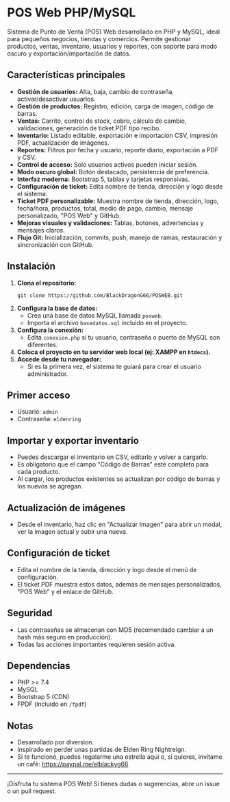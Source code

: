 # POS Web PHP/MySQL

Sistema de Punto de Venta (POS) Web desarrollado en PHP y MySQL, ideal para pequeños negocios, tiendas y comercios. Permite gestionar productos, ventas, inventario, usuarios y reportes, con soporte para modo oscuro y exportación/importación de datos.

## Características principales

- **Gestión de usuarios:** Alta, baja, cambio de contraseña, activar/desactivar usuarios.
- **Gestión de productos:** Registro, edición, carga de imagen, código de barras.
- **Ventas:** Carrito, control de stock, cobro, cálculo de cambio, validaciones, generación de ticket PDF tipo recibo.
- **Inventario:** Listado editable, exportación e importación CSV, impresión PDF, actualización de imágenes.
- **Reportes:** Filtros por fecha y usuario, reporte diario, exportación a PDF y CSV.
- **Control de acceso:** Solo usuarios activos pueden iniciar sesión.
- **Modo oscuro global:** Botón destacado, persistencia de preferencia.
- **Interfaz moderna:** Bootstrap 5, tablas y tarjetas responsivas.
- **Configuración de ticket:** Edita nombre de tienda, dirección y logo desde el sistema.
- **Ticket PDF personalizable:** Muestra nombre de tienda, dirección, logo, fecha/hora, productos, total, medio de pago, cambio, mensaje personalizado, "POS Web" y GitHub.
- **Mejoras visuales y validaciones:** Tablas, botones, advertencias y mensajes claros.
- **Flujo Git:** Inicialización, commits, push, manejo de ramas, restauración y sincronización con GitHub.

## Instalación

1. **Clona el repositorio:**
   ```
   git clone https://github.com/BlackDragonG66/POSWEB.git
   ```
2. **Configura la base de datos:**
   - Crea una base de datos MySQL llamada `posweb`.
   - Importa el archivo `basedatos.sql` incluido en el proyecto.
3. **Configura la conexión:**
   - Edita `conexion.php` si tu usuario, contraseña o puerto de MySQL son diferentes.
4. **Coloca el proyecto en tu servidor web local (ej: XAMPP en `htdocs`).**
5. **Accede desde tu navegador:**
   - Si es la primera vez, el sistema te guiará para crear el usuario administrador.

## Primer acceso
- Usuario: `admin`
- Contraseña: `eldenring`

## Importar y exportar inventario
- Puedes descargar el inventario en CSV, editarlo y volver a cargarlo.
- Es obligatorio que el campo "Código de Barras" esté completo para cada producto.
- Al cargar, los productos existentes se actualizan por código de barras y los nuevos se agregan.

## Actualización de imágenes
- Desde el inventario, haz clic en "Actualizar Imagen" para abrir un modal, ver la imagen actual y subir una nueva.

## Configuración de ticket
- Edita el nombre de la tienda, dirección y logo desde el menú de configuración.
- El ticket PDF muestra estos datos, además de mensajes personalizados, "POS Web" y el enlace de GitHub.

## Seguridad
- Las contraseñas se almacenan con MD5 (recomendado cambiar a un hash más seguro en producción).
- Todas las acciones importantes requieren sesión activa.

## Dependencias
- PHP >= 7.4
- MySQL
- Bootstrap 5 (CDN)
- FPDF (incluido en `/fpdf`)

## Notas
- Desarrollado por diversion.
- Inspirado en perder unas partidas de Elden Ring Nightreign.
- Si te funcionó, puedes regalarme una estrella aquí o, si quieres, invítame un café: https://paypal.me/elblackyg66

---
¡Disfruta tu sistema POS Web! Si tienes dudas o sugerencias, abre un issue o un pull request.